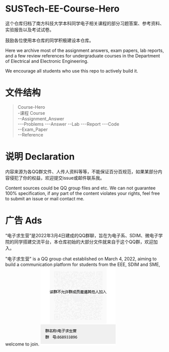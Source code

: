 # SUSTech-EE-Course-Hero
这个仓库归档了南方科技大学本科同学电子相关课程的部分习题答案、参考资料、实验报告以及考试试卷。

鼓励各位使用本仓库的同学积极建设本仓库。

Here we archive most of the assignment answers, exam papers, lab reports, and a few review references for undergraduate courses in the Department of Electrical and Electronic Engineering.

We encourage all students who use this repo to actively build it.

# 文件结构
> Course-Hero  
> -课程 Course  
> --Assignment_Answer  
> ---Problems
> ---Answer
> --Lab
> ---Report
> ---Code  
> --Exam_Paper  
> --Reference  

# 说明 Declaration
内容来源为各QQ群文件、人传人资料等等，不能保证百分百规范，如果某部分内容侵犯了你的权益，欢迎提交issue或邮件联系我。

Content sources could be QQ group files and etc. We can not guarantee 100% specification, if any part of the content violates your rights, feel free to submit an issue or mail contact me.

# 广告 Ads
“电子求生营”是2022年3月4日建成的QQ群聊，旨在为电子系、SDIM、微电子学院的同学搭建交流平台，本仓库初始的大部分文件就来自于这个QQ群，欢迎加入。

"电子求生营" is a QQ group chat established on March 4, 2022, aiming to build a communication platform for students from the EEE, SDIM and SME, welcome to join.
![QR Code of 电子求生营](电子求生营QRCode.png)
